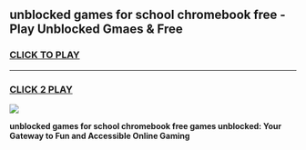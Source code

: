 
## unblocked games for school chromebook free - Play Unblocked Gmaes & Free
<h3>
<a href="https://premium.freeplayer.one?title=unblocked_games_for_school_chromebook_free&ref=20F">CLICK TO PLAY</a></h3>
<hr>

<h3>
<a href="https://premium.freeplayer.one?title=unblocked_games_for_school_chromebook_free&ref=20F">CLICK 2 PLAY</a>
  
</h3>

<a href="https://premium.freeplayer.one?title=unblocked_games_for_school_chromebook_free&ref=20F/"><img src="https://clearcache.store/games.png"></a>


**unblocked games for school chromebook free games unblocked: Your Gateway to Fun and Accessible Online Gaming**
